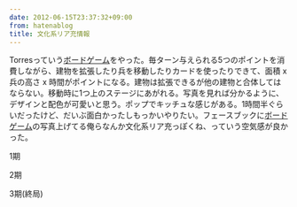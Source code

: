 ```yaml
---
date: 2012-06-15T23:37:32+09:00
from: hatenablog
title: 文化系リア充情報
---
```


<p>Torresっていう<a class="keyword" href="http://d.hatena.ne.jp/keyword/%A5%DC%A1%BC%A5%C9%A5%B2%A1%BC%A5%E0">ボードゲーム</a>をやった。毎ターン与えられる5つのポイントを消費しながら、建物を拡張したり兵を移動したりカードを使ったりできて、面積 x 兵の高さ x 時間がポイントになる。建物は拡張できるが他の建物と合体してはならない。移動時に1つ上のステージにあがれる。写真を見れば分かるように、デザインと配色が可愛いと思う。ポップでキッチュな感じがある。1時間半ぐらいだったけど、だいぶ面白かったしもっかいやりたい。フェースブックに<a class="keyword" href="http://d.hatena.ne.jp/keyword/%A5%DC%A1%BC%A5%C9%A5%B2%A1%BC%A5%E0">ボードゲーム</a>の写真上げてる俺らなんか文化系リア充っぽくね、っていう空気感が良かった。</p><p>1期<br />
<img src="http://dl.dropbox.com/u/5978869/image/20120615_232748.png" alt="" /></p><p>2期<br />
<img src="http://dl.dropbox.com/u/5978869/image/20120615_232806.png" alt="" /></p><p>3期(終局)<br />
<img src="http://dl.dropbox.com/u/5978869/image/20120615_232827.png" alt="" /></p>

